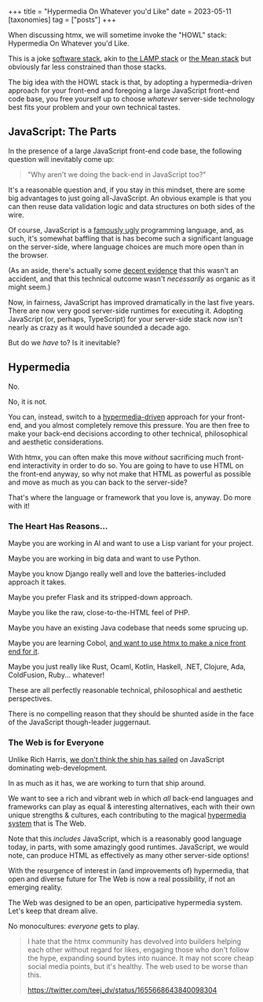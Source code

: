 +++
title = "Hypermedia On Whatever you'd Like"
date = 2023-05-11
[taxonomies]
tag = ["posts"]
+++

When discussing htmx, we will sometime invoke the "HOWL" stack: Hypermedia On Whatever you'd Like.  

This is a joke [software stack](https://en.wikipedia.org/wiki/Solution_stack), akin to [the LAMP stack](https://en.wikipedia.org/wiki/LAMP_%28software_bundle%29)
or [the Mean stack](https://en.wikipedia.org/wiki/MEAN_(solution_stack)) but obviously far less constrained than those
stacks.

The big idea with the HOWL stack is that, by adopting a hypermedia-driven approach for your front-end and foregoing a large JavaScript
front-end code base, you free yourself up to choose _whatever_ server-side technology best fits your problem and your
own technical tastes.

## JavaScript: The Parts

In the presence of a large JavaScript front-end code base, the following question will inevitably come up: 

> "Why aren't we doing the back-end in JavaScript too?"  

It's a reasonable question and, if you stay in this mindset, there are some big advantages to just going all-JavaScript.
An obvious example is that you can then reuse data validation logic and data structures on both sides of the wire.

Of course, JavaScript is a [famously ugly](https://www.oreilly.com/library/view/javascript-the-good/9780596517748/) programming
language, and, as such, it's somewhat baffling that is has become such a significant language on the server-side, where
language choices are much more open than in the browser. 

(As an aside, there's actually some [decent evidence](http://steve-yegge.blogspot.com/2007/02/next-big-language.html) that 
this wasn't an accident, and that this technical outcome wasn't _necessarily_ as organic as it might seem.)

Now, in fairness, JavaScript has improved dramatically in the last five years.  There are now very good server-side runtimes
for executing it.  Adopting JavaScript (or, perhaps, TypeScript) for your server-side stack now isn't nearly as crazy
as it would have sounded a decade ago.

But do we *have* to?  Is it inevitable?

## Hypermedia

No.  

No, it is not.

You can, instead, switch to a [hypermedia-driven](/essays/hypermedia-driven-applications) approach for your front-end, 
and you almost completely remove this pressure.  You are then free to make your back-end decisions according to other technical,
philosophical and aesthetic considerations.

With htmx, you can often make this move _without_ sacrificing much front-end interactivity in order to do so.  You are going 
to have to use HTML on the front-end anyway, so why not make that HTML as powerful as possible and move as much as you 
can back to the server-side?  

That's where the language or framework that you love is, anyway.  Do more with it!

### The Heart Has Reasons...

Maybe you are working in AI and want to use a Lisp variant for your project.

Maybe you are working in big data and want to use Python.

Maybe you know Django really well and love the batteries-included approach it takes.

Maybe you prefer Flask and its stripped-down approach.

Maybe you like the raw, close-to-the-HTML feel of PHP.

Maybe you have an existing Java codebase that needs some sprucing up. 

Maybe you are learning Cobol, [and want to use htmx to make a nice front end for it](https://twitter.com/htmx_org/status/1656381761188954113).

Maybe you just really like Rust, Ocaml, Kotlin, Haskell, .NET, Clojure, Ada, ColdFusion, Ruby... whatever!

These are all perfectly reasonable technical, philosophical and aesthetic perspectives.

There is no compelling reason that they should be shunted aside in the face of the JavaScript though-leader juggernaut.  

### The Web is for Everyone

Unlike Rich Harris, [we don't think the ship has sailed](https://htmx.org/essays/a-response-to-rich-harris/#javascript-the-resistance)
on JavaScript dominating web-development.

In as much as it has, we are working to turn that ship around.

We want to see a rich and vibrant web in which _all_ back-end languages and frameworks can play as 
equal & interesting alternatives, each with their own unique strengths & cultures, each contributing to the 
magical [hypermedia system](https://hypermedia.systems) that is The Web.  

Note that this _includes_ JavaScript, which is a reasonably good language today, in parts, with some amazingly good runtimes.
JavaScript, we would note, can produce HTML as effectively as many other server-side options!

With the resurgence of interest in (and improvements of) hypermedia, that open and diverse future for The Web is now a real 
possibility, if not an emerging reality.

The Web was designed to be an open, participative hypermedia system.  Let's keep that dream alive.

No monocultures: *everyone* gets to play.

> I hate that the htmx community has devolved into builders helping each other without regard for likes, engaging 
> those who don't follow the hype, expanding sound bytes into nuance. It may not score cheap social media points, but 
> it's healthy. The web used to be worse than this.
> 
> 
> <https://twitter.com/teej_dv/status/1655668643840098304>

